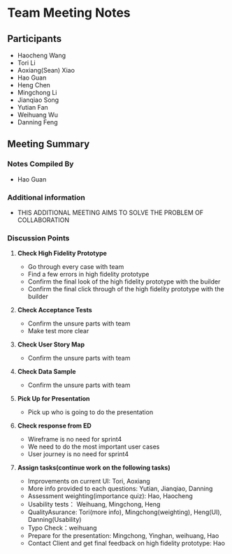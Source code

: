 # Team Meeting Notes

## Participants
- Haocheng Wang
- Tori Li
- Aoxiang(Sean) Xiao
- Hao Guan
- Heng Chen
- Mingchong Li
- Jianqiao Song
- Yutian Fan
- Weihuang Wu
- Danning Feng


## Meeting Summary

### Notes Compiled By
- Hao Guan

### Additional information
- THIS ADDITIONAL MEETING AIMS TO SOLVE THE PROBLEM OF COLLABORATION

### Discussion Points

1. **Check High Fidelity Prototype**
    - Go through every case with team
    - Find a few errors in high fidelity prototype
    - Confirm the final look of the high fidelity prototype with the builder
    - Confirm the final click through of the high fidelity prototype with the builder

3. **Check Acceptance Tests**
    - Confirm the unsure parts with team
    - Make test more clear
      
4. **Check User Story Map**
    - Confirm the unsure parts with team

5. **Check Data Sample**
   - Confirm the unsure parts with team
    
6. **Pick Up for Presentation**
   - Pick up who is going to do the presentation
    
7. **Check response from ED**
   - Wireframe is no need for sprint4
   - We need to do the most important user cases
   - User journey is no need for sprint4
  


8. **Assign tasks(continue work on the following tasks)**
    - Improvements on current UI: Tori, Aoxiang
    - More info provided to each questions: Yutian, Jianqiao, Danning
    - Assessment weighting(importance quiz): Hao, Haocheng
    - Usability tests： Weihuang, Mingchong, Heng
    - QualityAsurance: Tori(more info),  Mingchong(weighting), Heng(UI), Danning(Usability) 
    - Typo Check：weihuang
    - Prepare for the presentation: Mingchong, Yinghan, weihuang, Hao
    - Contact Client and get final feedback on high fidelity prototype: Hao
